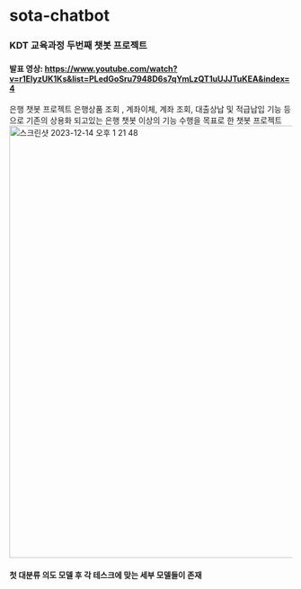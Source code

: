 # sota-chatbot
### KDT 교육과정 두번째 챗봇 프로젝트
#### 발표 영상: https://www.youtube.com/watch?v=r1ElyzUK1Ks&list=PLedGoSru7948D6s7qYmLzQT1uUJJTuKEA&index=4
은행 챗봇 프로젝트
은행상품 조회 , 계좌이체, 계좌 조회, 대출상납 및 적급납입 기능 등으로 
기존의 상용화 되고있는 은행 챗봇 이상의 기능 수행을 목표로 한 챗봇 프로젝트
<img width="769" alt="스크린샷 2023-12-14 오후 1 21 48" src="https://github.com/ethanhuunt/bank-chatbot/assets/116831760/7c4345d7-6aff-498c-b7a1-e1134a4e6289">
#### 첫 대분류 의도 모델 후 각 테스크에 맞는 세부 모델들이 존재
